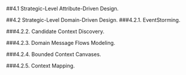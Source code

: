 ##4.1 Strategic-Level Attribute-Driven Design.

##4.2 Strategic-Level Domain-Driven Design.
###4.2.1. EventStorming.

###4.2.2. Candidate Context Discovery.

###4.2.3. Domain Message Flows Modeling.

###4.2.4. Bounded Context Canvases.

###4.2.5. Context Mapping.
